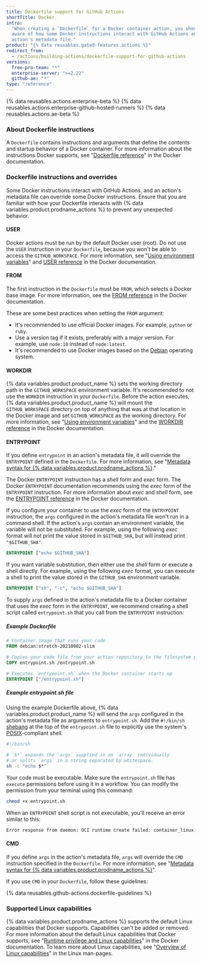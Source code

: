 ```yaml
---
title: Dockerfile support for GitHub Actions
shortTitle: Docker
intro:
  "When creating a `Dockerfile` for a Docker container action, you should be
  aware of how some Docker instructions interact with GitHub Actions and an
  action's metadata file."
product: "{% data reusables.gated-features.actions %}"
redirect_from:
  - /actions/building-actions/dockerfile-support-for-github-actions
versions:
  free-pro-team: "*"
  enterprise-server: ">=2.22"
  github-ae: "*"
type: "reference"
---
```


{% data reusables.actions.enterprise-beta %}
{% data reusables.actions.enterprise-github-hosted-runners %}
{% data reusables.actions.ae-beta %}

### About Dockerfile instructions

A `Dockerfile` contains instructions and arguments that define the contents and
startup behavior of a Docker container. For more information about the
instructions Docker supports, see
"[Dockerfile reference](https://docs.docker.com/engine/reference/builder/)" in
the Docker documentation.

### Dockerfile instructions and overrides

Some Docker instructions interact with GitHub Actions, and an action's metadata
file can override some Docker instructions. Ensure that you are familiar with
how your Dockerfile interacts with {% data variables.product.prodname_actions %}
to prevent any unexpected behavior.

#### USER

Docker actions must be run by the default Docker user (root). Do not use the
`USER` instruction in your `Dockerfile`, because you won't be able to access the
`GITHUB_WORKSPACE`. For more information, see
"[Using environment variables](/actions/configuring-and-managing-workflows/using-environment-variables)"
and [USER reference](https://docs.docker.com/engine/reference/builder/#user) in
the Docker documentation.

#### FROM

The first instruction in the `Dockerfile` must be `FROM`, which selects a Docker
base image. For more information, see the
[FROM reference](https://docs.docker.com/engine/reference/builder/#from) in the
Docker documentation.

These are some best practices when setting the `FROM` argument:

- It's recommended to use official Docker images. For example, `python` or
  `ruby`.
- Use a version tag if it exists, preferably with a major version. For example,
  use `node:10` instead of `node:latest`.
- It's recommended to use Docker images based on the
  [Debian](https://www.debian.org/) operating system.

#### WORKDIR

{% data variables.product.product_name %} sets the working directory path in the
`GITHUB_WORKSPACE` environment variable. It's recommended to not use the
`WORKDIR` instruction in your `Dockerfile`. Before the action executes,
{% data variables.product.product_name %} will mount the `GITHUB_WORKSPACE`
directory on top of anything that was at that location in the Docker image and
set `GITHUB_WORKSPACE` as the working directory. For more information, see
"[Using environment variables](/actions/configuring-and-managing-workflows/using-environment-variables)"
and the
[WORKDIR reference](https://docs.docker.com/engine/reference/builder/#workdir)
in the Docker documentation.

#### ENTRYPOINT

If you define `entrypoint` in an action's metadata file, it will override the
`ENTRYPOINT` defined in the `Dockerfile`. For more information, see
"[Metadata syntax for {% data variables.product.prodname_actions %}](/actions/creating-actions/metadata-syntax-for-github-actions/#runsentrypoint)."

The Docker `ENTRYPOINT` instruction has a _shell_ form and _exec_ form. The
Docker `ENTRYPOINT` documentation recommends using the _exec_ form of the
`ENTRYPOINT` instruction. For more information about _exec_ and _shell_ form,
see the
[ENTRYPOINT reference](https://docs.docker.com/engine/reference/builder/#entrypoint)
in the Docker documentation.

If you configure your container to use the _exec_ form of the `ENTRYPOINT`
instruction, the `args` configured in the action's metadata file won't run in a
command shell. If the action's `args` contain an environment variable, the
variable will not be substituted. For example, using the following _exec_ format
will not print the value stored in `$GITHUB_SHA`, but will instead print
`"$GITHUB_SHA"`.

```dockerfile
ENTRYPOINT ["echo $GITHUB_SHA"]
```

If you want variable substitution, then either use the _shell_ form or execute a
shell directly. For example, using the following _exec_ format, you can execute
a shell to print the value stored in the `GITHUB_SHA` environment variable.

```dockerfile
ENTRYPOINT ["sh", "-c", "echo $GITHUB_SHA"]
```

To supply `args` defined in the action's metadata file to a Docker container
that uses the _exec_ form in the `ENTRYPOINT`, we recommend creating a shell
script called `entrypoint.sh` that you call from the `ENTRYPOINT` instruction:

##### Example _Dockerfile_

```dockerfile
# Container image that runs your code
FROM debian:stretch-20210902-slim

# Copies your code file from your action repository to the filesystem path `/` of the container
COPY entrypoint.sh /entrypoint.sh

# Executes `entrypoint.sh` when the Docker container starts up
ENTRYPOINT ["/entrypoint.sh"]
```

##### Example _entrypoint.sh_ file

Using the example Dockerfile above, {% data variables.product.product_name %}
will send the `args` configured in the action's metadata file as arguments to
`entrypoint.sh`. Add the `#!/bin/sh`
[shebang](<https://en.wikipedia.org/wiki/Shebang_(Unix)>) at the top of the
`entrypoint.sh` file to explicitly use the system's
[POSIX](https://en.wikipedia.org/wiki/POSIX)-compliant shell.

```sh
#!/bin/sh

# `$*` expands the `args` supplied in an `array` individually
# or splits `args` in a string separated by whitespace.
sh -c "echo $*"
```

Your code must be executable. Make sure the `entrypoint.sh` file has `execute`
permissions before using it in a workflow. You can modify the permission from
your terminal using this command:

```sh
chmod +x entrypoint.sh
```

When an `ENTRYPOINT` shell script is not executable, you'll receive an error
similar to this:

```sh
Error response from daemon: OCI runtime create failed: container_linux.go:348: starting container process caused "exec: \"/entrypoint.sh\": permission denied": unknown
```

#### CMD

If you define `args` in the action's metadata file, `args` will override the
`CMD` instruction specified in the `Dockerfile`. For more information, see
"[Metadata syntax for {% data variables.product.prodname_actions %}](/actions/creating-actions/metadata-syntax-for-github-actions#runsargs)".

If you use `CMD` in your `Dockerfile`, follow these guidelines:

{% data reusables.github-actions.dockerfile-guidelines %}

### Supported Linux capabilities

{% data variables.product.prodname_actions %} supports the default Linux
capabilities that Docker supports. Capabilities can't be added or removed. For
more information about the default Linux capabilities that Docker supports, see
"[Runtime privilege and Linux capabilities](https://docs.docker.com/engine/reference/run/#runtime-privilege-and-linux-capabilities)"
in the Docker documentation. To learn more about Linux capabilities, see
"[Overview of Linux capabilities](http://man7.org/linux/man-pages/man7/capabilities.7.html)"
in the Linux man-pages.
